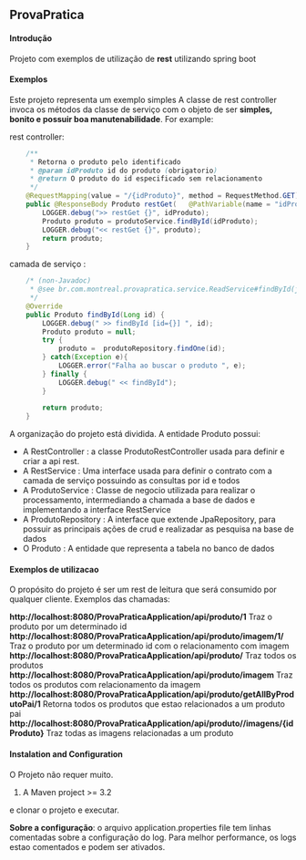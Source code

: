 ## ProvaPratica

#### Introdução

Projeto com exemplos de utilização de **rest** utilizando spring boot



#### Exemplos
Este projeto representa um exemplo simples
A classe de rest controller invoca os métodos da classe de serviço com o objeto de ser **simples, bonito e possuir boa manutenabilidade**.
For example:

rest controller:

```java
	/**
	 * Retorna o produto pelo identificado
	 * @param idProduto id do produto (obrigatorio)
	 * @return O produto do id especificado sem relacionamento
	 */
	@RequestMapping(value = "/{idProduto}", method = RequestMethod.GET)
	public @ResponseBody Produto restGet(	@PathVariable(name = "idProduto", required = true) Long idProduto) {
		LOGGER.debug(">> restGet {}", idProduto);
		Produto produto = produtoService.findById(idProduto);
		LOGGER.debug("<< restGet {}", produto);
		return produto;
	}
```

camada de serviço :

```java
	/* (non-Javadoc)
	 * @see br.com.montreal.provapratica.service.ReadService#findById(java.lang.Long)
	 */
	@Override
	public Produto findById(Long id) {
		LOGGER.debug(" >> findById [id={}] ", id);
		Produto produto = null;
		try {
			produto =  produtoRepository.findOne(id);
		} catch(Exception e){
			LOGGER.error("Falha ao buscar o produto ", e);
		} finally {
			LOGGER.debug(" << findById");
		}
		
		return produto;
	}
```

A organização do projeto está dividida.
A entidade Produto possui:
* A RestController : a classe ProdutoRestController usada para definir e criar a api rest.
* A RestService : Uma interface usada para definir o contrato com a camada de serviço possuindo as consultas por id e todos
* A ProdutoService : Classe de negocio utilizada para realizar o processamento, intermediando a chamada a base de dados e implementando a interface RestService
* A ProdutoRepository : A interface  que  extende JpaRepository, para possuir as principais ações de crud e realizadar as pesquisa na base de dados
* O Produto : A entidade que representa a tabela no banco de dados

#### Exemplos de utilizacao

O propósito do projeto é ser um rest de leitura que será consumido por qualquer cliente. Exemplos das chamadas:


**http://localhost:8080/ProvaPraticaApplication/api/produto/1**  Traz o produto por um determinado id
**http://localhost:8080/ProvaPraticaApplication/api/produto/imagem/1/**  Traz o produto por um determinado id com o relacionamento com imagem 
**http://localhost:8080/ProvaPraticaApplication/api/produto/**  Traz todos os produtos 
**http://localhost:8080/ProvaPraticaApplication/api/produto/imagem**  Traz todos os produtos com relacionamento da imagem 
**http://localhost:8080/ProvaPraticaApplication/api/produto/getAllByProdutoPai/1**  Retorna todos os produtos que estao relacionados a um produto pai 
**http://localhost:8080/ProvaPraticaApplication/api/produto//imagens/{idProduto}**  Traz todas as imagens relacionadas a um produto 

#### Instalation and Configuration

O Projeto não requer muito.  
1. A Maven project >= 3.2 

e clonar o projeto e executar.

**Sobre a configuração**: o arquivo application.properties file tem linhas comentadas sobre a configuração do log.
Para melhor performance, os logs estao comentados e podem ser ativados.
